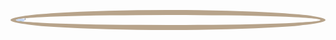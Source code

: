 <img src='https://avatars.githubusercontent.com/u/108287197?v=4'
      style="display: block; margin: 0 auto; border-radius:50%; border:8px solid #B7A38A; margin-bottom:15px">